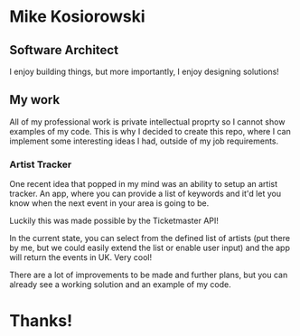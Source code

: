 # Mike Kosiorowski
## Software Architect
I enjoy building things, but more importantly, I enjoy designing solutions!
## My work
All of my professional work is private intellectual proprty so I cannot show examples of my code. 
This is why I decided to create this repo, where I can implement some interesting ideas I had, outside of my job requirements. 

### Artist Tracker
One recent idea that popped in my mind was an ability to setup an artist tracker. An app, where you can provide a list of keywords and it'd let you know when the next event in your area is going to be. 

Luckily this was made possible by the Ticketmaster API!

In the current state, you can select from the defined list of artists (put there by me, but we could easily extend the list or enable user input) and the app will return the events in UK. Very cool! 

There are a lot of improvements to be made and further plans, but you can already see a working solution and an example of my code. 

# Thanks!